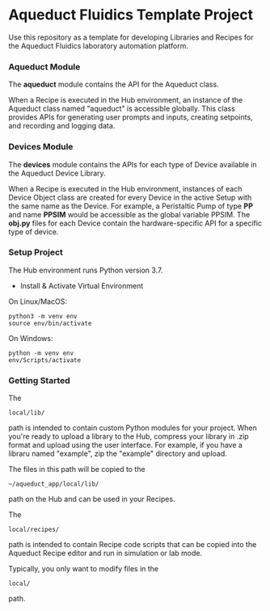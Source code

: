 # Aqueduct Fluidics Template Project #

Use this repository as a template for developing Libraries and Recipes
for the Aqueduct Fluidics laboratory automation platform. 

### Aqueduct Module ###

The <b>aqueduct</b> module contains the API for the Aqueduct class. 

When a Recipe is executed in the Hub environment, an instance of the 
Aqueduct class named "aqueduct" is accessible globally. This class 
provides APIs for generating user prompts and inputs, creating setpoints, and 
recording and logging data.

### Devices Module ###

The <b>devices</b> module contains the APIs for each type of Device available 
in the Aqueduct Device Library. 

When a Recipe is executed in the Hub environment, instances of each Device Object
class are created for every Device in the active Setup with the same name as the Device. 
For example, a Peristaltic Pump of type <b>PP</b> and name <b>PPSIM</b> would be accessible 
as the global variable PPSIM. The <b>obj.py</b> files for each Device contain the 
hardware-specific API for a specific type of device.

### Setup Project ###

The Hub environment runs Python version 3.7. 

* Install & Activate Virtual Environment

On Linux/MacOS:

```
python3 -m venv env
source env/bin/activate
```

On Windows:

```
python -m venv env
env/Scripts/activate
```

### Getting Started ###

The

```
local/lib/
```

path is intended to contain custom Python modules for your project.
When you're ready to upload a library to the Hub, compress your library 
in .zip format and upload using the user interface. For example, if you have
a libraru named "example", zip the "example" directory and upload. 

The files in this path will be copied to the

```
~/aqueduct_app/local/lib/
```

path on the Hub and can be used in your Recipes.

The

```
local/recipes/
```

path is intended to contain Recipe code scripts that can be copied
into the Aqueduct Recipe editor and run in simulation or lab mode.

Typically, you only want to modify files in the

```
local/
```
path.

